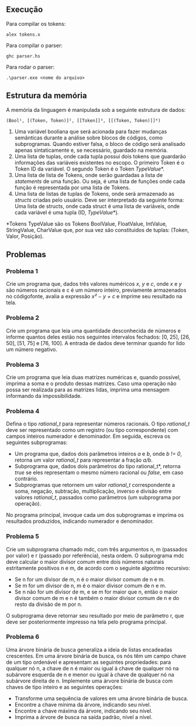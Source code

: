 ## Execução

Para compilar os tokens: 
```
alex tokens.x
```

Para compilar o parser:
```
ghc parser.hs
```

Para rodar o parser:
```
.\parser.exe <nome do arquivo>
```

## Estrutura da memória

A memória da linguagem é manipulada sob a seguinte estrutura de dados:

```
(Bool¹, [(Token, Token)]², [[Token]]³, [[(Token, Token)]]⁴)
```

1. Uma variável booliana que será acionada para fazer mudanças semânticas durante a análise sobre blocos de códigos, como subprogramas. Quando estiver falsa, o bloco de código será analisado apenas sintaticamente e, se necessário, guardado na memória.
2. Uma lista de tuplas, onde cada tupla possui dois tokens que guardarão informações das variáveis existentes no escopo. O primeiro Token é o Token ID da variável. O segundo Token é o Token *TypeValue**.
3. Uma lista de lista de Tokens, onde serão guardadas a lista de *statements* de uma função. Ou seja, é uma lista de funções onde cada função é representada por uma lista de Tokens.
4. Uma lista de listas de tuplas de Tokens, onde será armazenado as *structs* criadas pelo usuário. Deve ser interpretado da seguinte forma: Uma lista de structs, onde cada struct é uma lista de variáveis, onde cada variável é uma tupla (ID, *TypeValue**).

*Tokens TypeValue são os Tokens BoolValue, FloatValue, IntValue, StringValue, CharValue que, por sua vez são constituidos de tuplas: (Token, Valor, Posição).

## Problemas

### Problema 1
Crie um programa que, dados três valores numéricos *x*, *y* e *c*, onde *x* e *y* são números racionais e c é um número inteiro, previamente armazenados no códigofonte, avalia a expressão *x² − y + c* e imprime seu resultado na tela.

### Problema 2
Crie um programa que leia uma quantidade desconhecida de números e informe quantos deles estão nos seguintes intervalos fechados: [0, 25], [26, 50], [51, 75] e [76, 100]. A entrada de dados deve terminar quando for lido um número negativo.

### Problema 3
Crie um programa que leia duas matrizes numéricas e, quando possível, imprima a soma e o produto dessas matrizes. Caso uma operação não possa ser realizada para as matrizes lidas, imprima uma mensagem informando da impossibilidade.

### Problema 4 
Defina o tipo *rational_t* para representar números racionais. O tipo *rational_t* deve ser representado como um registro (ou tipo correspondente) com campos inteiros numerador e denominador. Em seguida, escreva os seguintes subprogramas:
- Um programa que, dados dois parâmetros inteiros *a* e *b*, onde *b != 0*, retorna um valor *rational_t* para representar a fração *a/b*.
- Subprograma que, dados dois parâmetros do tipo rational_t*, retorna *true* se eles representam o mesmo número racional ou *false*, em caso contrário.
- Subprogramas que retornem um valor *rational_t* correspondente a soma, negação, subtração, multiplicação, inverso e divisão entre valores *rational_t*, passados como parâmetros (um subprograma por operação).

No programa principal, invoque cada um dos subprogramas e imprima os resultados produzidos, indicando numerador e denominador.

### Problema 5
Crie um subprograma chamado mdc, com três argumentos n, m (passados por valor) e r (passado por referência), nesta ordem. O subprograma mdc deve calcular o maior divisor comum entre dois números naturais estritamente positivos n e m, de acordo com o seguinte algoritmo recursivo:
- Se n for um divisor de m, n é o maior divisor comum de n e m.
- Se m for um divisor de n, m é o maior divisor comum de n e m.
- Se n não for um divisor de m, e se m for maior que n, então o maior divisor comum de m e n é também o maior divisor comum de n e do resto da divisão de m por n.

O subprograma deve retornar seu resultado por meio de parâmetro r, que deve ser posteriormente impresso na tela pelo programa principal.

### Problema 6
Uma árvore binária de busca generaliza a ideia de listas encadeadas crescentes. Em uma árvore binária de busca, os nós têm um campo chave de um tipo ordenável e apresentam as seguintes propriedades: para qualquer nó n, a chave de n é maior ou igual à chave de qualquer nó na subárvore esquerda de n e menor ou igual à chave de qualquer nó na subárvore direita de n. Implemente uma árvore binária de busca com chaves de tipo inteiro e as seguintes operações:
- Transforme uma sequência de valores em uma árvore binária de busca.
- Encontre a chave mínima da árvore, indicando seu nível.
- Encontre a chave máxima da árvore, indicando seu nível.
- Imprima a árvore de busca na saída padrão, nível a nível.